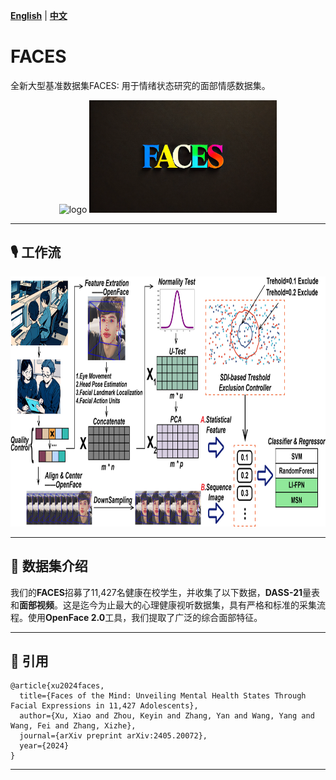 **[English](README.md)** | **[中文](README_CN.md)**

# FACES
全新大型基准数据集FACES: 用于情绪状态研究的面部情感数据集。

<p align="center">
  <img src="https://github.com/xuxiaoooo/FACES/blob/main/draw/LOGO 1.png" width="300" height="180" alt="logo"/>
  <img src="https://github.com/xuxiaoooo/FACES/blob/main/draw/faces.png" width="300" height="180" alt="faces"/>
</p>

---

## 🎙️ 工作流

<img src="https://github.com/xuxiaoooo/FACES/blob/main/draw/fig1.jpg" width="800" height="400" alt="Backbone Flow"/>

---

## 📌 数据集介绍

我们的**FACES**招募了11,427名健康在校学生，并收集了以下数据，**DASS-21**量表和**面部视频**。这是迄今为止最大的心理健康视听数据集，具有严格和标准的采集流程。使用**OpenFace 2.0**工具，我们提取了广泛的综合面部特征。

---

## 📄 引用
```
@article{xu2024faces,
  title={Faces of the Mind: Unveiling Mental Health States Through Facial Expressions in 11,427 Adolescents},
  author={Xu, Xiao and Zhou, Keyin and Zhang, Yan and Wang, Yang and Wang, Fei and Zhang, Xizhe},
  journal={arXiv preprint arXiv:2405.20072},
  year={2024}
}
```
---
